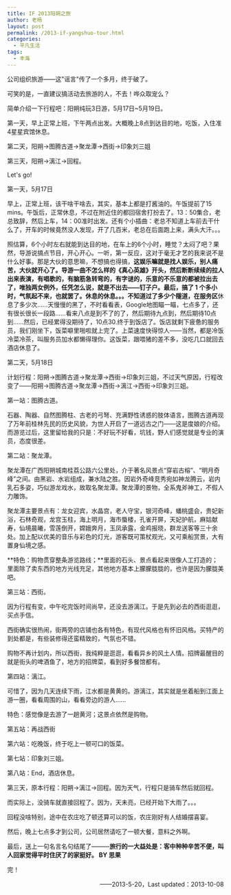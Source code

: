 ```yaml
---
title: IF 2013阳朔之旅
author: 老杨
layout: post
permalink: /2013-if-yangshuo-tour.html
categories:
  - 平凡生活
tags:
  - 丰海
---
```

公司组织旅游——这"谣言"传了一个多月，终于破了。

可笑的是，一直建议搞活动去旅游的人，不去！哗众取宠么？  


  
简单介绍一下行程吧：阳朔纯玩3日游，5月17日~5月19日。

第一天，早上正常上班，下午两点出发。大概晚上8点到达目的地，吃饭，入住准4星星宾馆休息。

第二天，阳朔→图腾古道→聚龙潭→西街→印象刘三姐

第三天，阳朔→漓江→回程。

Let's go!

第一天，5月17日

早上，正常上班，该干啥干啥去，其实，基本上都是打酱油的。午饭提前了15 mins。午饭后，正常休息，不过在附近住的都回宿舍打扮去了。13：50集合，老总致辞，然后上车，14：00准时出发。还有个小插曲：老总不知道上车前去干什么了，开车的时候竟然没人发现，开了几百米，老总在后面跑上来，满头大汗。。。

照估算，6个小时左右就能到达目的地，在车上的6个小时，睡觉？太闷了吧？果然，导游说搞点节目，开心开心。一听，第一反应，这对于毫无才艺的我来说不是什么好事。那是大伙的意思嘛，不想搞也得搞，**这娱乐嘛就是找人娱乐，别人痛苦，大伙就开心了。**导游一曲不怎么样的《真心英雄》开头，然后断断续续的拉人出来表演，有唱歌的，有脑筋急转弯的，有字谜的，乐意的不乐意的都被拉出去了，唯独两女例外，任凭怎么说，就是不出去——钉子户。最后，搞了 1 个多小时，气氛起不来，也就罢了。休息的休息。。。不知道过了多少个隧道，在**服务区**休息了多少次……天慢慢的黑了，不时看看表，Google地图瞄一瞄，七点多了，还有很长很长一段路……看来八点是到不了的了，然后期待九点到，然后期待10点到……然后，已经累得没期待了，10点30.终于到饭店了。饭店就剩下疲惫的服务员，我们刚坐下，饭菜噼里啪啦就上完了。上菜速度快得惊人——当然，都是冷饭冷菜冷茶，叫服务员加水都懒得理你。这饭菜，跟喂猪的差不多，没吃几口就回去酒店休息了。

第二天，5月18日

计划行程：阳朔→图腾古道→聚龙潭→西街→印象刘三姐，不过天气原因，行程改变了——阳朔→图腾古道→聚龙潭→西街→漓江→西街→印象刘三姐。

第一站：图腾古道。

石器、陶器、自然图腾柱、古老的弓弩、充满野性诱惑的肢体语言，图腾古道再现了万年前桂林先民的历史风貌，为世人开启了一道远古之门——这是度娘的介绍。而游览过后，这里留给我的只是：不好玩不好看，坑钱，野人们感觉就是专业的演员，态度很差。

第二站：聚龙潭。

聚龙潭在广西阳朔城南桂荔公路六公里处，介于著名风景点“穿岩古榕”、“明月奇峰”之间。由黑岩、水岩组成，兼水陆之胜。因岩外奇峰竞秀宛如神龙腾云，岩内乳石多姿，巧似游龙戏水，故取名聚龙潭。聚龙潭的景物，全系鬼斧神工，不假人力雕饰。

聚龙潭主要景点有：龙女迎宾，水晶宫，老人守宝，银河奇峰，蟠桃盛会，贵妃新浴，石林奇观，龙宫玉柱，海上明月，海市蜃楼，孔雀开屏，天妃护航，麻姑献寿，仙境晨曦，雪莲倒开，嫦娥奔月，玉凤承露，金鸡报晓，群龙送客等三十余处。加上配以优美的音乐与彩色的灯光，游客既可策杖观光，又可乘船赏景，大有置身仙境之感。

**特色：购物贯穿整条游览路线；**里面的石头、景点看起来很像人工打造的；里面除了卖东西的地方光线充足，其他地方基本上朦朦胧胧的，也许是因为朦胧美吧。

第三站：西街。

因为行程有变，中午吃完饭时间尚早，还没去游漓江。于是先到必去的西街逛逛，买点手信。

西街确实很热闹，街两旁的店铺也各有特色，有现代风格也有怀旧风格。买特产的到处都是，有些装修得还蛮精致的，气氛也不错。

购物不再计划内，所以西街，我纯粹是逛逛，看看异乡的风土人情。招牌最醒目的就是街头的啤酒鱼了，地方的招牌菜，看到好多餐馆都有。

第四站：漓江。

可惜了，因为几天连续下雨，江水都是黄黄的。游漓江，其实就是坐着船到江面上游一圈，看看周围的山，看看旁边的游人……

特色：感觉像是去游了一趟黄河；这景点依然是购物。

第五站：再战西街

第六站：吃晚饭，终于吃上一顿可口的饭菜。

第七站：印象刘三姐。

第八站：End，酒店休息。

第三天，原本行程：阳朔→漓江→回程。因为天气，行程只是骑车然后就回程。

而实际上，没骑车就直接回程了。因为，天未亮，已经开始下大雨了。。。

回程没啥特别，途中在农庄吃了顿还算可以的饭，农庄刚好有人结婚摆喜宴。

然后，晚上七点多才到公司，公司居然请吃了一顿大餐，意料之外啊。

最后，送上一句名言名句结尾了———**旅行的一大益处是：客中种种辛苦不便，叫人回家觉得平时住厌了的家挺好。 BY 思果**

完！

<p style="text-align: right;">
  ——2013-5-20，Last updated：2013-10-08
</p>